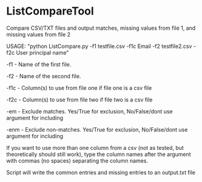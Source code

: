 # ListCompareTool
Compare CSV/TXT files and output matches, missing values from file 1, and missing values from file 2


USAGE:
"python ListCompare.py -f1 testfile.csv -f1c Email -f2 testfile2.csv -f2c User principal name"


-f1 - Name of the first file.

-f2 - Name of the second file.

-f1c - Column(s) to use from file one if file one is a csv file

-f2c - Column(s) to use from file two if file two is a csv file

-em - Exclude matches. Yes/True for exclusion, No/False/dont use argument for including

-enm - Exclude non-matches. Yes/True for exclusion, No/False/dont use argument for including


If you want to use more than one column from a csv (not as tested, but theoretically should still work), type the column
names after the argument with commas (no spaces) separating the column names.

Script will write the common entries and missing entries to an output.txt file
